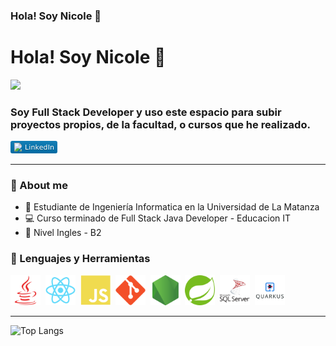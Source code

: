 ### Hola! Soy Nicole 👋
<div id="header" aling="center">
  <h1 aling="center">Hola! Soy Nicole 👋</h1>
  <img src="https://media.giphy.com/media/v1.Y2lkPTc5MGI3NjExMWgxemh1Znhsc2ZiNHJramFvdjRzdWtsOXl0aGI4YWU3cnY4bjloYyZlcD12MV9pbnRlcm5hbF9naWZfYnlfaWQmY3Q9Zw/L1R1tvI9svkIWwpVYr/giphy.gif" width="200" />
  <h3 aling="center">Soy Full Stack Developer y uso este espacio para subir proyectos propios, de la facultad, o cursos que he realizado.
  </h3>
</div>
<a href="https://www.linkedin.com/in/nicole-ocampo/">
    <svg xmlns="http://www.w3.org/2000/svg" xmlns:xlink="https://github.com/devicons/devicon/blob/master/icons/linkedin/linkedin-original-wordmark.svg" width="75" height="20" role="img" aria-label="LinkedIn">
        <title>LinkedIn</title>
        <linearGradient id="s" x2="0" y2="100%">
            <stop offset="0" stop-color="#bbb" stop-opacity=".1"/>
            <stop offset="1" stop-opacity=".1"/>
            </linearGradient>
        <clipPath id="r">
            <rect width="75" height="20" rx="3" fill="#fff"/>
        </clipPath>
        <g clip-path="url(#r)">
            <rect width="0" height="20" fill="#555"/>
            <rect x="0" width="75" height="20" fill="#0077b5"/>
            <rect width="75" height="20" fill="url(#s)"/>
        </g>
        <g fill="#fff" text-anchor="middle" font-family="Verdana,Geneva,DejaVu Sans,sans-serif" text-rendering="geometricPrecision" font-size="110">
            <image x="5" y="3" width="14" height="14" xlink:href="data:image/svg+xml;base64,PHN2ZyBmaWxsPSJ3aGl0ZSIg…gLjc3NCAyMy4yIDAgMjIuMjIyIDBoLjAwM3oiLz48L3N2Zz4="/>
            <text aria-hidden="true" x="465" y="150" fill="#010101" fill-opacity=".3" transform="scale(.1)" textLength="470">LinkedIn</text>
            <text x="465" y="140" transform="scale(.1)" fill="#fff" textLength="470">LinkedIn</text>
        </g>
    </svg>
</a>

---
### 🙋 About me
- 📝 Estudiante de Ingeniería Informatica en la Universidad de La Matanza
- 💻 Curso terminado de Full Stack Java Developer - Educacion IT
- 💬 Nivel Ingles - B2

<div aling="left">
  <h3>🔨 Lenguajes y Herramientas</h3>
  <div>
    <img src="https://github.com/devicons/devicon/blob/master/icons/java/java-plain.svg" title="JAVA" alt="JAVA"
      width="48" height="48"/>&nbsp;
    <img src="https://github.com/devicons/devicon/blob/master/icons/react/react-original.svg" title="REACT"     alt="REACT" width="48" height="48"/>&nbsp;
    <img src="https://github.com/devicons/devicon/blob/master/icons/javascript/javascript-plain.svg" title="JAVASCRIPT" alt="JAVASCRIPT"
      width="48" height="48"/>&nbsp;
    <img src="https://github.com/devicons/devicon/blob/master/icons/git/git-plain.svg" title="GIT" alt="GIT"
      width="48" height="48"/>&nbsp;
    <img src="https://github.com/devicons/devicon/blob/master/icons/nodejs/nodejs-original.svg" title="NODE" alt="NODEJS" width="48" height="48"/>&nbsp;
    <img src="https://github.com/devicons/devicon/blob/master/icons/spring/spring-original.svg" title="SPRING" alt="SPRING" width="48" height="48"/>&nbsp;
    <img src="https://github.com/devicons/devicon/blob/master/icons/microsoftsqlserver/microsoftsqlserver-original-wordmark.svg" title="SQLServer" alt="SQLServer" width="48" height="48"/>&nbsp;
    <img src="https://github.com/devicons/devicon/blob/master/icons/quarkus/quarkus-original-wordmark.svg" title="quarkus" alt="quarkus" width="48" height="48"/>&nbsp;
  </div>
</div>

---
![Top Langs](https://github-readme-stats.vercel.app/api/top-langs/?username=nikiOcampo&layout=compact)

<!--
**nikiOcampo/nikiOcampo** is a ✨ _special_ ✨ repository because its `README.md` (this file) appears on your GitHub profile.

Here are some ideas to get you started:

- 🔭 I’m currently working on ...
- 🌱 I’m currently learning ...
- 👯 I’m looking to collaborate on ...
- 🤔 I’m looking for help with ...
- 💬 Ask me about ...
- 📫 How to reach me: ...
- 😄 Pronouns: ...
- ⚡ Fun fact: ...
-->
